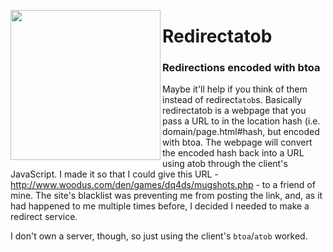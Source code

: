 <img align="left" src="http://u.cubeupload.com/liam/redirectatob.png" width="240" /> <h1>Redirectatob</h1>

### Redirections encoded with btoa

Maybe it'll help if you think of them instead of redirect`atob`s. Basically redirectatob is a webpage that you pass a URL to in the location hash (i.e. domain/page.html#hash, but encoded with btoa. The webpage will convert the encoded hash back into a URL using atob through the client's JavaScript. I made it so that I could give this URL - http://www.woodus.com/den/games/dq4ds/mugshots.php - to a friend of mine. The site's blacklist was preventing me from posting the link, and, as it had happened to me multiple times before, I decided I needed to make a redirect service.

I don't own a server, though, so just using the client's `btoa`/`atob` worked.
